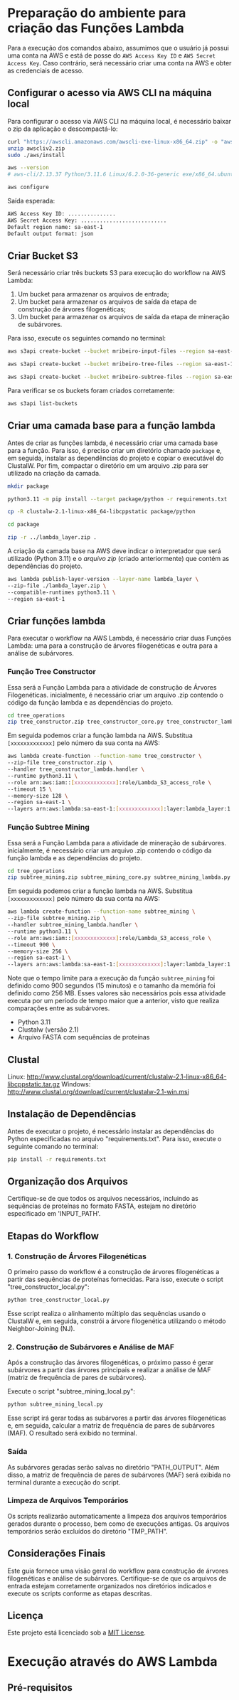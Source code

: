 # Preparação do ambiente para criação das Funções Lambda

Para a execução dos comandos abaixo, assumimos que o usuário já possui uma conta na AWS e está de posse do `AWS Access Key ID` e `AWS Secret Access Key`. Caso contrário, será necessário criar uma conta na AWS e obter as credenciais de acesso.

## Configurar o acesso via AWS CLI na máquina local

Para configurar o acesso via AWS CLI na máquina local, é necessário baixar o zip da aplicação e descompactá-lo:

```bash
curl "https://awscli.amazonaws.com/awscli-exe-linux-x86_64.zip" -o "awscliv2.zip"
unzip awscliv2.zip
sudo ./aws/install

aws --version
# aws-cli/2.13.37 Python/3.11.6 Linux/6.2.0-36-generic exe/x86_64.ubuntu.22 prompt/off
```

```bash
aws configure
```

Saída esperada:

```bash
AWS Access Key ID: ...............
AWS Secret Access Key: ...........................
Default region name: sa-east-1
Default output format: json
```

## Criar Bucket S3

Será necessário criar três buckets S3 para execução do workflow na AWS Lambda:

1. Um bucket para armazenar os arquivos de entrada;
2. Um bucket para armazenar os arquivos de saída da etapa de construção de árvores filogenéticas;
3. Um bucket para armazenar os arquivos de saída da etapa de mineração de subárvores.

Para isso, execute os seguintes comando no terminal:

```bash
aws s3api create-bucket --bucket mribeiro-input-files --region sa-east-1 --create-bucket-configuration LocationConstraint=sa-east-1

aws s3api create-bucket --bucket mribeiro-tree-files --region sa-east-1 --create-bucket-configuration LocationConstraint=sa-east-1

aws s3api create-bucket --bucket mribeiro-subtree-files --region sa-east-1 --create-bucket-configuration LocationConstraint=sa-east-1
```

Para verificar se os buckets foram criados corretamente:

```bash
aws s3api list-buckets
```

## Criar uma camada base para a função lambda

Antes de criar as funções lambda, é necessário criar uma camada base para a função. Para isso, é preciso criar um diretório chamado `package` e, em seguida, instalar as dependências do projeto e copiar o executável do ClustalW. Por fim, compactar o diretório em um arquivo .zip para ser utilizado na criação da camada.

```bash
mkdir package

python3.11 -m pip install --target package/python -r requirements.txt

cp -R clustalw-2.1-linux-x86_64-libcppstatic package/python

cd package

zip -r ../lambda_layer.zip .
```

A criação da camada base na AWS deve indicar o interpretador que será utilizado (Python 3.11) e o *arquivo zip* (criado anteriormente) que contém as dependências do projeto.

```bash
aws lambda publish-layer-version --layer-name lambda_layer \
--zip-file ./lambda_layer.zip \
--compatible-runtimes python3.11 \
--region sa-east-1
```

## Criar funções lambda

Para executar o workflow na AWS Lambda, é necessário criar duas Funções Lambda: uma para a construção de árvores filogenéticas e outra para a análise de subárvores.

### Função Tree Constructor

Essa será a Função Lambda para a atividade de construção de Árvores Filogenéticas. inicialmente, é necessário criar um arquivo .zip contendo o código da função lambda e as dependências do projeto.

```bash
cd tree_operations 
zip tree_constructor.zip tree_constructor_core.py tree_constructor_lambda.py file_operations.py
```

Em seguida podemos criar a função lambda na AWS. Substitua `[xxxxxxxxxxxxx]` pelo número da sua conta na AWS:

```bash
aws lambda create-function --function-name tree_constructor \
--zip-file tree_constructor.zip \
--handler tree_constructor_lambda.handler \
--runtime python3.11 \
--role arn:aws:iam::[xxxxxxxxxxxxx]:role/Lambda_S3_access_role \
--timeout 15 \
--memory-size 128 \
--region sa-east-1 \
--layers arn:aws:lambda:sa-east-1:[xxxxxxxxxxxxx]:layer:lambda_layer:1
```

### Função Subtree Mining

Essa será a Função Lambda para a atividade de mineração de subárvores. inicialmente, é necessário criar um arquivo .zip contendo o código da função lambda e as dependências do projeto.

```bash
cd tree_operations
zip subtree_mining.zip subtree_mining_core.py subtree_mining_lambda.py file_operations.py
```

Em seguida podemos criar a função lambda na AWS. Substitua `[xxxxxxxxxxxxx]` pelo número da sua conta na AWS:

```bash
aws lambda create-function --function-name subtree_mining \
--zip-file subtree_mining.zip \
--handler subtree_mining_lambda.handler \
--runtime python3.11 \
--role arn:aws:iam::[xxxxxxxxxxxxx]:role/Lambda_S3_access_role \
--timeout 900 \
--memory-size 256 \
--region sa-east-1 \
--layers arn:aws:lambda:sa-east-1:[xxxxxxxxxxxxx]:layer:lambda_layer:1
```

Note que o tempo limite para a execução da função `subtree_mining` foi definido como 900 segundos (15 minutos) e o tamanho da memória foi definido como 256 MB. Esses valores são necessários pois essa atividade executa por um período de tempo maior que a anterior, visto que realiza comparações entre as subárvores.














- Python 3.11
- Clustalw (versão 2.1)
- Arquivo FASTA com sequências de proteínas

## Clustal

Linux: <http://www.clustal.org/download/current/clustalw-2.1-linux-x86_64-libcppstatic.tar.gz>
Windows: <http://www.clustal.org/download/current/clustalw-2.1-win.msi>

## Instalação de Dependências

Antes de executar o projeto, é necessário instalar as dependências do Python especificadas no arquivo "requirements.txt". Para isso, execute o seguinte comando no terminal:

```bash
pip install -r requirements.txt
```

## Organização dos Arquivos

Certifique-se de que todos os arquivos necessários, incluindo as sequências de proteínas no formato FASTA, estejam no diretório especificado em 'INPUT_PATH'.

## Etapas do Workflow

### 1. Construção de Árvores Filogenéticas

O primeiro passo do workflow é a construção de árvores filogenéticas a partir das sequências de proteínas fornecidas. Para isso, execute o script "tree_constructor_local.py":

```bash
python tree_constructor_local.py
```

Esse script realiza o alinhamento múltiplo das sequências usando o ClustalW e, em seguida, constrói a árvore filogenética utilizando o método Neighbor-Joining (NJ).

### 2. Construção de Subárvores e Análise de MAF

Após a construção das árvores filogenéticas, o próximo passo é gerar subárvores a partir das árvores principais e realizar a análise de MAF (matriz de frequência de pares de subárvores).

Execute o script "subtree_mining_local.py":

```bash
python subtree_mining_local.py
```

Esse script irá gerar todas as subárvores a partir das árvores filogenéticas e, em seguida, calcular a matriz de frequência de pares de subárvores (MAF). O resultado será exibido no terminal.

### Saída

As subárvores geradas serão salvas no diretório "PATH_OUTPUT". Além disso, a matriz de frequência de pares de subárvores (MAF) será exibida no terminal durante a execução do script.

### Limpeza de Arquivos Temporários

Os scripts realizarão automaticamente a limpeza dos arquivos temporários gerados durante o processo, bem como de execuções antigas. Os arquivos temporários serão excluídos do diretório "TMP_PATH".

## Considerações Finais

Este guia fornece uma visão geral do workflow para construção de árvores filogenéticas e análise de subárvores. Certifique-se de que os arquivos de entrada estejam corretamente organizados nos diretórios indicados e execute os scripts conforme as etapas descritas.

## Licença

Este projeto está licenciado sob a [MIT License](https://opensource.org/licenses/MIT).


# Execução através do AWS Lambda

## Pré-requisitos
